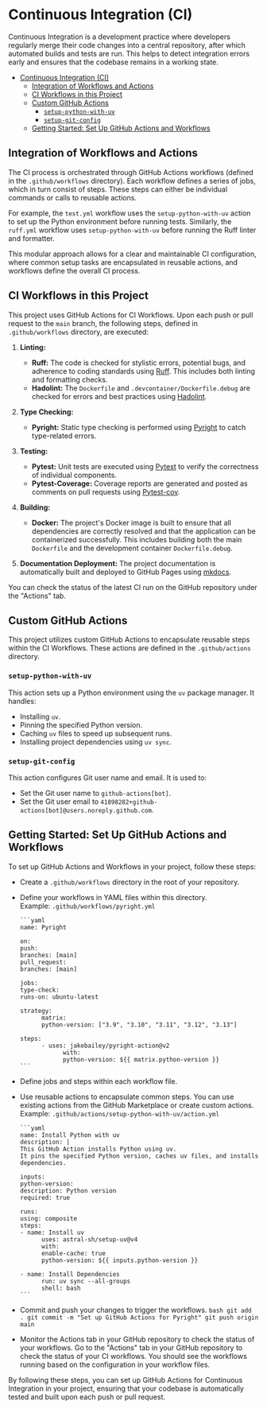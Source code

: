 # Continuous Integration (CI)

Continuous Integration is a development practice where developers regularly merge their code changes into a central repository, after which automated builds and tests are run. This helps to detect integration errors early and ensures that the codebase remains in a working state.

- [Continuous Integration (CI)](#continuous-integration-ci)
  - [Integration of Workflows and Actions](#integration-of-workflows-and-actions)
  - [CI Workflows in this Project](#ci-workflows-in-this-project)
  - [Custom GitHub Actions](#custom-github-actions)
    - [`setup-python-with-uv`](#setup-python-with-uv)
    - [`setup-git-config`](#setup-git-config)
  - [Getting Started: Set Up GitHub Actions and Workflows](#getting-started-set-up-github-actions-and-workflows)

## Integration of Workflows and Actions

The CI process is orchestrated through GitHub Actions workflows (defined in the `.github/workflows` directory). Each workflow defines a series of jobs, which in turn consist of steps. These steps can either be individual commands or calls to reusable actions.

For example, the `test.yml` workflow uses the `setup-python-with-uv` action to set up the Python environment before running tests. Similarly, the `ruff.yml` workflow uses `setup-python-with-uv` before running the Ruff linter and formatter.

This modular approach allows for a clear and maintainable CI configuration, where common setup tasks are encapsulated in reusable actions, and workflows define the overall CI process.

## CI Workflows in this Project

This project uses GitHub Actions for CI Workflows. Upon each push or pull request to the `main` branch, the following steps, defined in `.github/workflows` directory, are executed:

1. **Linting:**

      - **Ruff:** The code is checked for stylistic errors, potential bugs, and adherence to coding standards using [Ruff](https://github.com/astral-sh/ruff). This includes both linting and formatting checks.
      - **Hadolint:** The `Dockerfile` and `.devcontainer/Dockerfile.debug` are checked for errors and best practices using [Hadolint](https://github.com/hadolint/hadolint).

2. **Type Checking:**

      - **Pyright:** Static type checking is performed using [Pyright](https://github.com/microsoft/pyright) to catch type-related errors.

3. **Testing:**

      - **Pytest:** Unit tests are executed using [Pytest](https://docs.pytest.org/en/stable/) to verify the correctness of individual components.
      - **Pytest-Coverage:** Coverage reports are generated and posted as comments on pull requests using [Pytest-cov](https://pytest-cov.readthedocs.io/en/latest/).

4. **Building:**

      - **Docker:** The project's Docker image is built to ensure that all dependencies are correctly resolved and that the application can be containerized successfully. This includes building both the main `Dockerfile` and the development container `Dockerfile.debug`.

5. **Documentation Deployment:** The project documentation is automatically built and deployed to GitHub Pages using [mkdocs](https://www.mkdocs.org/).

You can check the status of the latest CI run on the GitHub repository under the "Actions" tab.

## Custom GitHub Actions

This project utilizes custom GitHub Actions to encapsulate reusable steps within the CI Workflows. These actions are defined in the `.github/actions` directory.

### `setup-python-with-uv`

This action sets up a Python environment using the `uv` package manager. It handles:

- Installing `uv`.
- Pinning the specified Python version.
- Caching `uv` files to speed up subsequent runs.
- Installing project dependencies using `uv sync`.

### `setup-git-config`

This action configures Git user name and email. It is used to:

- Set the Git user name to `github-actions[bot]`.
- Set the Git user email to `41898282+github-actions[bot]@users.noreply.github.com`.

## Getting Started: Set Up GitHub Actions and Workflows

To set up GitHub Actions and Workflows in your project, follow these steps:

- Create a `.github/workflows` directory in the root of your repository.
- Define your workflows in YAML files within this directory.  
      Example: `.github/workflows/pyright.yml`

      ```yaml
      name: Pyright

      on:
      push:
      branches: [main]
      pull_request:
      branches: [main]

      jobs:
      type-check:
      runs-on: ubuntu-latest

      strategy:
            matrix:
            python-version: ["3.9", "3.10", "3.11", "3.12", "3.13"]

      steps:
            - uses: jakebailey/pyright-action@v2
                  with:
                  python-version: ${{ matrix.python-version }}
      ```

- Define jobs and steps within each workflow file.
- Use reusable actions to encapsulate common steps.
      You can use existing actions from the GitHub Marketplace or create custom actions.  
      Example: `.github/actions/setup-python-with-uv/action.yml`

      ```yaml
      name: Install Python with uv
      description: |
      This GitHub Action installs Python using uv.
      It pins the specified Python version, caches uv files, and installs dependencies.

      inputs:
      python-version:
      description: Python version
      required: true

      runs:
      using: composite
      steps:
      - name: Install uv
            uses: astral-sh/setup-uv@v4
            with:
            enable-cache: true
            python-version: ${{ inputs.python-version }}

      - name: Install Dependencies
            run: uv sync --all-groups
            shell: bash
      ```

- Commit and push your changes to trigger the workflows.
      ```bash
      git add .
      git commit -m "Set up GitHub Actions for Pyright"
      git push origin main
      ```
- Monitor the Actions tab in your GitHub repository to check the status of your workflows.
      Go to the "Actions" tab in your GitHub repository to check the status of your CI workflows. You should see the workflows running based on the configuration in your workflow files.

By following these steps, you can set up GitHub Actions for Continuous Integration in your project, ensuring that your codebase is automatically tested and built upon each push or pull request.
